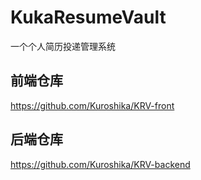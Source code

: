 # KukaResumeVault
一个个人简历投递管理系统
## 前端仓库
https://github.com/Kuroshika/KRV-front
## 后端仓库
https://github.com/Kuroshika/KRV-backend
